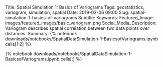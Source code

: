 Title: Spatial Simulation 1: Basics of Variograms
Tags: geostatistics, variogram, simulation, spatial
Date: 2019-02-06 09:00
Slug: spatial-simulation-1-basics-of-variograms
Subtitle:
Keywords: 
Featured_Image: images/featured_images/basic_variogram.png
Social_Media_Description: Variogram describes spatial correlation between two data points over distances.
Summary: {% notebook downloads/notebooks/SpatialDataSimulation-1-BasicsofVariograms.ipynb cells[1:2] %}

{% notebook downloads/notebooks/SpatialDataSimulation-1-BasicsofVariograms.ipynb cells[:] %}
